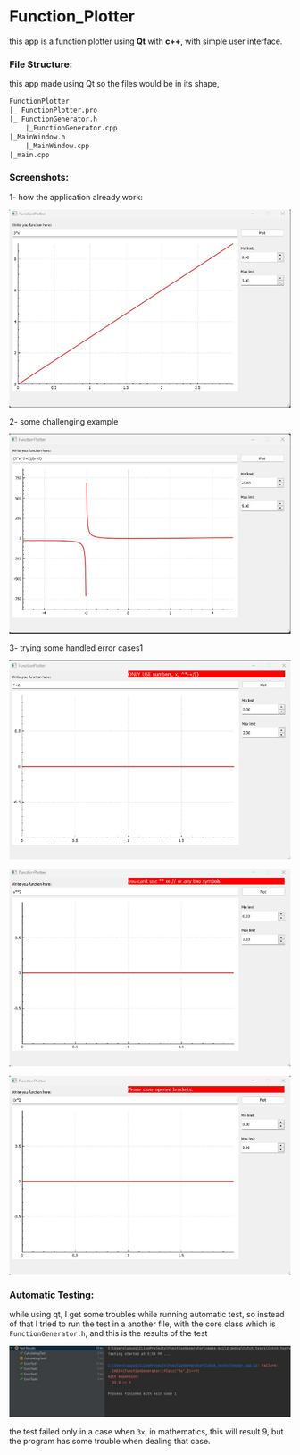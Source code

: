 # Function_Plotter
this app is a function plotter using **Qt** with **c++**, with simple user interface.

### File Structure:

this app made using Qt so the files would be in its shape,

```
FunctionPlotter
|_ FunctionPlotter.pro
|_ FunctionGenerator.h
	|_FunctionGenerator.cpp
|_MainWindow.h
	|_MainWindow.cpp
|_main.cpp
```

### Screenshots:

1- how the application already work:

![2](img\2.jpg)

2- some challenging example

![3](img\3.jpg)

3- trying some handled error cases1

![4](img\4.jpg)

![5](img\5.jpg)

![6](img\6.jpg)

### Automatic Testing:

while using qt, I get some troubles while running automatic test, so instead of that I tried to run the test in a another file, with the core class which is `FunctionGenerator.h`, and this is the results of the test

![1](img\1.jpg)

the test failed only in a case when `3x`, in mathematics, this will result 9, but the program has some trouble when dealing that case.
